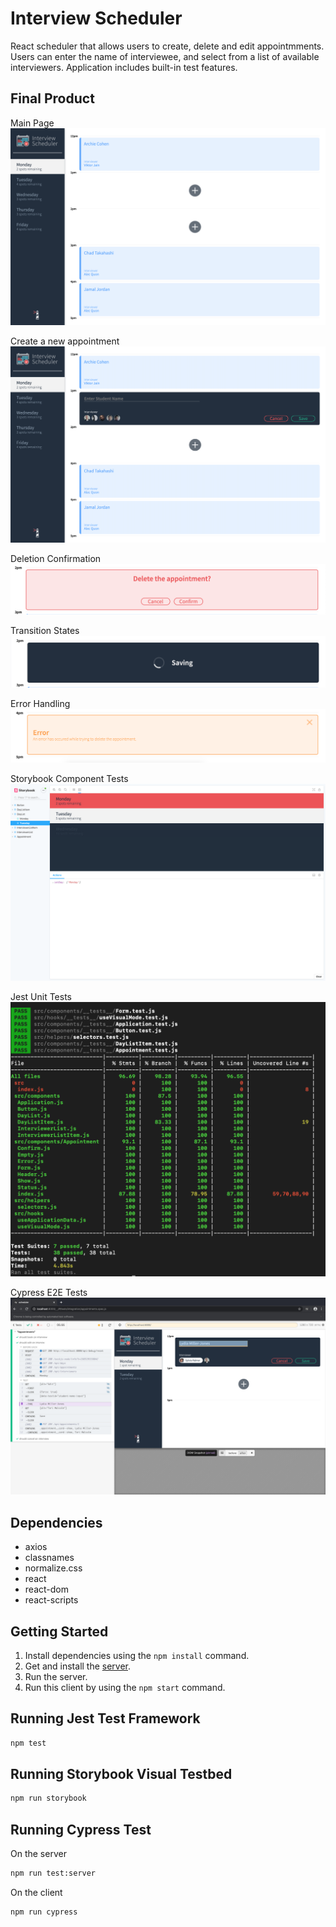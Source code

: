 # Interview Scheduler
React scheduler that allows users to create, delete and edit appointmments. Users can enter the name of interviewee, and select from a list of available interviewers. Application includes built-in test features.

## Final Product 
Main Page
!["Screenshot of main page"](https://github.com/cphung1/scheduler/blob/master/public/images/main_page.png)

Create a new appointment
!["Screenshot of form to create an appointment"](https://github.com/cphung1/scheduler/blob/master/public/images/create_appt.png)

Deletion Confirmation
!["Screenshot of confirmation for deleting appointment"](https://github.com/cphung1/scheduler/blob/master/public/images/delete_appt.png)

Transition States
!["Screenshot of loading status for async requests"](https://github.com/cphung1/scheduler/blob/master/public/images/transition_saving.png)

Error Handling
!["Screenshot of error handling"](https://github.com/cphung1/scheduler/blob/master/public/images/error_msg.png)

Storybook Component Tests
!["Screenshot of Storybook Component Tests"](https://github.com/cphung1/scheduler/blob/master/public/images/storybook.png)

Jest Unit Tests
!["Screenshot of Jest Unit Tests"](https://github.com/cphung1/scheduler/blob/master/public/images/jest.png)

Cypress E2E Tests
!["Screenshot of Cypress E2E Tests"](https://github.com/cphung1/scheduler/blob/master/public/images/cypress.png)

## Dependencies 

- axios
- classnames
- normalize.css
- react
- react-dom
- react-scripts

## Getting Started

1. Install dependencies using the `npm install` command.
2. Get and install the [server](https://github.com/cphung1/scheduler-api). 
3. Run the server. 
4. Run this client by using the `npm start` command.

## Running Jest Test Framework

```sh
npm test
```

## Running Storybook Visual Testbed

```sh
npm run storybook
```

## Running Cypress Test 

On the server 
```sh
npm run test:server
```

On the client 
```sh
npm run cypress
```
